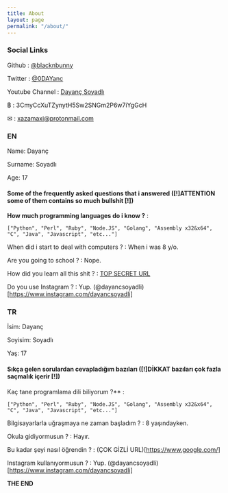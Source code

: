 ```yaml
---
title: About
layout: page
permalink: "/about/"
---
```


### Social Links
Github : [@blacknbunny](https://github.com/blacknbunny)

Twitter : [@0DAYanc](https://www.twitter.com/0DAYanc)

Youtube Channel : [Dayanç Soyadlı](https://www.youtube.com/channel/UCAW77-4MVX2AL7S40CLtO7A)

฿ : 3CmyCcXuTZynytH5Sw2SNGm2P6w7iYgGcH

✉ : xazamaxi@protonmail.com

### EN
Name: Dayanç

Surname: Soyadlı

Age: 17

#### **Some of the frequently asked questions that i answered ([!]ATTENTION some of them contains so much bullshit [!])**
**How much programming languages do i know ?** : 

```["Python", "Perl", "Ruby", "Node.JS", "Golang", "Assembly x32&x64", "C", "Java", "Javascript", "etc..."]```

When did i start to deal with computers ? : When i was 8 y/o.

Are you going to school ? : Nope.

How did you learn all this shit ? : [TOP SECRET URL](https://www.google.com/)

Do you use Instagram ? : Yup. (@dayancsoyadli)[https://www.instagram.com/dayancsoyadli]

### TR
İsim: Dayanç

Soyisim: Soyadlı

Yaş: 17

#### **Sıkça gelen sorulardan cevapladığım bazıları ([!]DİKKAT bazıları çok fazla saçmalık içerir [!])**

Kaç tane programlama dili biliyorum ?** :

```["Python", "Perl", "Ruby", "Node.JS", "Golang", "Assembly x32&x64", "C", "Java", "Javascript", "etc..."]```

Bilgisayarlarla uğraşmaya ne zaman başladım ? : 8 yaşındayken.

Okula gidiyormusun ? : Hayır.

Bu kadar şeyi nasıl öğrendin ? : (ÇOK GİZLİ URL)[https://www.google.com/]

Instagram kullanıyormusun ? : Yup. (@dayancsoyadli)[https://www.instagram.com/dayancsoyadli]

**THE END**



